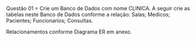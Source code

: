Questão 01 = Crie um Banco de Dados com nome CLINICA. A seguir crie as tabelas neste Banco de Dados
conforme a relação: Salas; Medicos; Pacientes; Funcionarios; Consultas.

Relacionamentos conforme Diagrama ER em anexo.